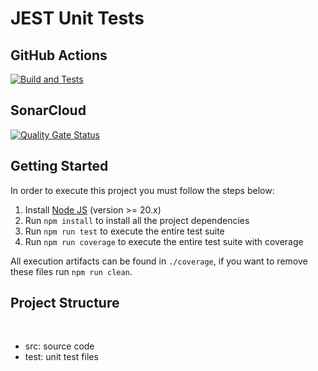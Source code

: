 # JEST Unit Tests

## GitHub Actions

[![Build and Tests](https://github.com/taylorteixeira/prova01-unit-test-taylor/actions/workflows/node.js.yml/badge.svg?branch=master)](https://github.com/taylorteixeira/prova01-unit-test-taylor/actions/workflows/node.js.yml)

## SonarCloud

[![Quality Gate Status](https://sonarcloud.io/api/project_badges/measure?project=taylorteixeira_prova01-unit-test-taylor&metric=alert_status)](https://sonarcloud.io/summary/new_code?id=taylorteixeira_prova01-unit-test-taylor)
## Getting Started

In order to execute this project you must follow the steps below:

1. Install [Node JS](https://nodejs.org/) (version >= 20.x)
1. Run `npm install` to install all the project dependencies
1. Run `npm run test` to execute the entire test suite
1. Run `npm run coverage` to execute the entire test suite with coverage

All execution artifacts can be found in `./coverage`, if you want to remove these files run `npm run clean`.

## Project Structure
</br>
<ul>
    <li>src: source code</li>
    <li>test: unit test files</li>
</ul>